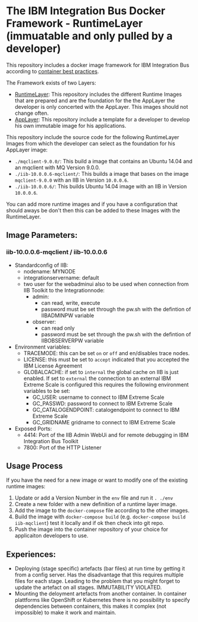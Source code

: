 # The IBM Integration Bus Docker Framework - RuntimeLayer (immuatable and only pulled by a developer)

This repository includes a docker image framework for IBM Integration Bus according to [container best practices](http://developers.redhat.com/blog/2016/02/24/10-things-to-avoid-in-docker-containers/).

The Framework exists of two Layers:
  - [RuntimeLayer](https://github.com/dennisseidel/iib-bestpractice-runtimes): This repository includes the different Runtime Images that are prepared and are the foundation for the the AppLayer the developer is only concerted with the AppLayer. This images should not change often.
  - [AppLayer](https://github.com/dennisseidel/iib-bestpractice-applications-template): This repository include a template for a developer to develop his own immutable image for his applications.

This repository include the source code for the following RuntimeLayer Images from which the developer can select as the foundation for his AppLayer image:
- `./mqclient-9.0.0/`: This build a image that contains an Ubuntu 14.04 and an mqclient with MQ Version 9.0.0.
- `./iib-10.0.0.6-mqclient/`: This builds a image that bases on the image `mqclient-9.0.0` with an IIB in Version `10.0.0.6`.
- `./iib-10.0.0.6/`: This builds Ubuntu 14.04 image with an IIB in Version `10.0.0.6`.

You can add more runtime images and if you have a configuration that should aways be don't then this can be added to these Images with the RuntimeLayer.

## Image Parameters:

### iib-10.0.0.6-mqclient / iib-10.0.0.6

- Standardconfig of IIB:
  - nodename: MYNODE
  - integrationservername: default
  - two user for the webadminui also to be used when connection from IIB Toolkit to the Integrationnode:
    - admin:
      - can read, write, execute
      - password must be set through the pw.sh with the defintion of IIBADMINPW variable
    - observer:
      - can read only
      - password must be set through the pw.sh with the defintion of IIBOBSERVERPW variable
- Environment variables:
    - TRACEMODE: this can be set `on` or `off` and en/disables trace nodes.
    - LICENSE: this must be set to `accept` indicated that you accepted the IBM License Agreement
    - GLOBALCACHE: if set to `internal` the global cache on IIB is just enabled. If set to `external` the connection to an external IBM Extreme Scale is configured this requires the following environment variables to be set:
      - GC_USER: username to connect to IBM Extreme Scale
      - GC_PASSWD: password to connect to IBM Extreme Scale
      - GC_CATALOGENDPOINT: catalogendpoint to connect to IBM Extreme Scale
      - GC_GRIDNAME gridname to connect to IBM Extreme Scale
- Exposed Ports:
 	- 4414: Port of the IIB Admin WebUi and for remote debugging in IBM Integration Bus Toolkit
	- 7800: Port of the HTTP Listener

## Usage Process
If you have the need for a new image or want to modify one of the existing runtime images:

1. Update or add a Version Number in the `env` file and run it `. ./env`
2. Create a new folder with a new definition of a runtime layer image.
3. Add the image to the `docker-compose` file according to the other images.
4. Build the image with `docker-compose build` (e.g. `docker-compose build iib-mqclient`) test it locally and if ok then check into git repo.
5. Push the image into the container repository of your choice for applicaiton developers to use.

## Experiences:
- Deploying (stage specific) artefacts (bar files) at run time by getting it from a config server. Has the disadvantage that this requires multiple files for each stage. Leading to the problem that you might forget to update the artefact on all stages. IMMUTABILITY VIOLATED.
- Mounting the deloyment artefacts from another container. In container plattforms like OpenShift or Kubernetes there is no possibility to specify dependencies between containers, this makes it complex (not impossible) to make it work and maintain.
